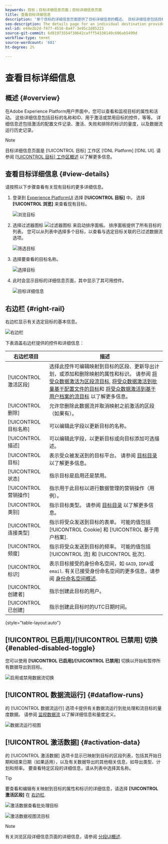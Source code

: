 ```yaml
---
keywords: 目标；目标详细信息页面；目标详细信息页面
title: 查看目标详细信息
description: '单个目标的详细信息页面提供了目标详细信息的概述。 目标详细信息包括目标名称、ID、映射到目标的区段，以及用于编辑激活以及启用和禁用数据流的控件。 '
seo-description: The details page for an individual destination provides an overview of the destination details. Destination details include the destination name, ID, segments mapped to the destination, and controls to edit the activation and to enable and disable the data flow.
exl-id: e44e2b2d-f477-4516-8a47-3e95c2d85223
source-git-commit: 6d81973554f30642cafff54330140c606ab5499d
workflow-type: tm+mt
source-wordcount: '681'
ht-degree: 2%

---
```


# 查看目标详细信息

## 概述 {#overview}

在Adobe Experience Platform用户界面中，您可以查看和监视目标的属性和活动。 这些详细信息包括目标的名称和ID、用于激活或禁用目标的控件，等等。 详细信息还包括激活的配置文件记录、激活、失败和排除的标识的量度，以及数据流运行历史记录。

>[!NOTE]
>
>目标详细信息页面是 [!UICONTROL 目标] 工作区 [!DNL Platform] [!DNL UI]. 请参阅 [[!UICONTROL 目标] 工作区概述](./destinations-workspace.md) 以了解更多信息。

## 查看目标详细信息 {#view-details}

请按照以下步骤查看有关现有目标的更多详细信息。

1. 登录到 [Experience PlatformUI](https://platform.adobe.com/) 选择 **[!UICONTROL 目标]** 中。 选择 **[!UICONTROL 浏览]** 来查看现有目标。

   ![浏览目标](../assets/ui/details-page/browse-destinations.png)

1. 选择过滤器图标 ![过滤器图标](../assets/ui/details-page/filter.png) 来启动排序面板。 排序面板提供了所有目标的列表。 您可以从列表中选择多个目标，以查看与选定目标关联的已过滤数据流选项。

   ![筛选目标](../assets/ui/details-page/filter-destinations.png)

1. 选择要查看的目标名称。

   ![选择目标](../assets/ui/details-page/destination-select.png)

1. 此时会显示目标的详细信息页面，其中显示了其可用控件。

   ![目标详细信息](../assets/ui/details-page/destination-details.png)

## 右边栏 {#right-rail}

右边栏显示有关选定目标的基本信息。

![右边栏](../assets/ui/details-page/right-sidebar.png)

下表涵盖右边栏提供的控件和详细信息：

| 右边栏项目 | 描述 |
| --- | --- |
| [!UICONTROL 激活区段] | 选择此控件可编辑映射到目标的区段、更新导出计划，或添加和删除映射的属性和标识。 请参阅 [将受众数据激活为区段流目标](./activate-segment-streaming-destinations.md), [将受众数据激活到批量基于配置文件的目标](./activate-batch-profile-destinations.md)和 [将受众数据激活到基于用户档案的流目标](./activate-streaming-profile-destinations.md) 以了解更多信息。 |
| [!UICONTROL 删除] | 允许您删除此数据流并取消映射之前激活的区段（如果有）。 |
| [!UICONTROL 目标名称] | 可以编辑此字段以更新目标的名称。 |
| [!UICONTROL 描述] | 可以编辑此字段，以更新目标或向目标添加可选描述。 |
| [!UICONTROL 目标] | 表示受众被发送到的目标平台。 请参阅 [目标目录](../catalog/overview.md) 以了解更多信息。 |
| [!UICONTROL 状态] | 指示目标是启用还是禁用。 |
| [!UICONTROL 营销操作] | 指示用于此目标以进行数据管理的营销操作（用例）。 |
| [!UICONTROL 类别] | 指示目标类型。 请参阅 [目标目录](../catalog/overview.md) 以了解更多信息。 |
| [!UICONTROL 连接类型] | 指示将受众发送到目标的表单。 可能的值包括 [!UICONTROL Cookie] 和 [!UICONTROL 基于用户档案]. |
| [!UICONTROL 频度] | 指示将受众发送到目标的频率。 可能的值包括 [!UICONTROL 流] 和 [!UICONTROL 批次]. |
| [!UICONTROL 标识] | 表示目标接受的身份命名空间，如 `GAID`, `IDFA`或 `email`. 有关已接受身份命名空间的更多信息，请参阅 [身份命名空间概述](../../identity-service/namespaces.md). |
| [!UICONTROL 创建者] | 指示创建此目标的用户。 |
| [!UICONTROL 已创建] | 指示创建此目标时的UTC日期时间。 |

{style=&quot;table-layout:auto&quot;}

## [!UICONTROL 已启用]/[!UICONTROL 已禁用] 切换 {#enabled-disabled-toggle}

您可以使用 **[!UICONTROL 已启用]/[!UICONTROL 已禁用]** 切换以开始和暂停所有数据导出到目标。

![启用或禁用数据流切换](../assets/ui/details-page/enable-disable.png)

## [!UICONTROL 数据流运行] {#dataflow-runs}

的 [!UICONTROL 数据流运行] 选项卡提供有关数据流运行到批处理和流目标的量度数据。 请参阅 [监视数据流](monitor-dataflows.md) 以了解详细信息和量度定义。

![数据流运行视图](../assets/ui/details-page/dataflow-runs.png)

## [!UICONTROL 激活数据] {#activation-data}

的 [!UICONTROL 激活数据] 选项卡显示已映射到目标的区段列表，包括其开始日期和结束日期（如果适用），以及有关数据导出的其他相关信息，如导出类型、计划和频率。 要查看特定区段的详细信息，请从列表中选择其名称。

>[!TIP]
>
>要查看和编辑有关映射到目标的属性和标识的详细信息，请选择 **[!UICONTROL 激活区段]** 在 [右边栏](#right-rail).

![激活数据查看批处理目标](../assets/ui/details-page/activation-data-batch.png)

![激活数据视图流目标](../assets/ui/details-page/activation-data-streaming.png)

>[!NOTE]
>
>有关浏览区段详细信息页面的详细信息，请参阅 [分段UI概述](../../segmentation/ui/overview.md#segment-details).
